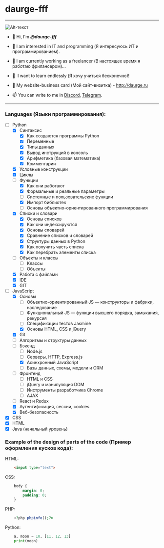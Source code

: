 # daurge-fff
____
![Alt-текст](https://c.radikal.ru/c27/2105/ba/21aeaf3e077e.jpg "daurge-fff")
- 👋 Hi, I'm *__@daurge-fff__*
- 👀 I am interested in IT and programming (Я интересуюсь ИТ и программированием).
- 🌱 I am currently working as a freelancer (В настоящее время я работаю фрилансером)...
- 💞 ️ I want to learn endlessly (Я хочу учиться бесконечно)!
- 🔫 My website-business card (Мой сайт-визитка) - http://daurge.ru

- 📫 You can write to me in [Discord](https://discord.com/users/daurge_fff#3477), [Telegram](t.me/daurge_fff).
____
### Languages (Языки программирования):
- [ ] Python
    - [X] Синтаксис
      - [X] Как создаются программы Python
      - [X] Переменные
      - [X] Типы данных
      - [X] Вывод инструкций в консоль
      - [X] Арифметика (базовая математика)
      - [X] Комментарии
    - [X] Условные конструкции
    - [X] Циклы
    - [ ] Функции
      - [X] Как они работают
      - [X] Формальные и реальные параметры
      - [ ] Системные и пользовательские функции
      - [X] Импорт библиотек
      - [ ] Основы объектно-ориентированного программирования
    - [X] Списки и словари
      - [X] Основы списков
      - [X] Как они индексируются
      - [X] Основы словарей
      - [X] Сравнение списков и словарей
      - [X] Структуры данных в Python
      - [X] Как получить часть списка
      - [X] Как перебрать элементы списка
    - [ ] Объекты и классы
      - [ ] Классы
      - [ ] Объекты
    - [X] Работа с файлами
    - [X] IDE
    - [X] GIT
- [ ] JavaScript
    - [X] Основы
      - [ ] Объектно-ориентированный JS — конструкторы и фабрики, наследование
      - [ ] Функциональный JS — функции высшего порядка, замыкания, рекурсия
      - [ ] Спецификации тестов Jasmine
      - [X] Основы HTML, CSS и jQuery
    - [X] Git
    - [ ] Алгоритмы и структуры данных
    - [ ] Бэкенд
      - [ ] Node.js
      - [ ] Серверы, HTTP, Express.js
      - [X] Асинхронный JavaScript
      - [ ] Базы данных, схемы, модели и ORM
    - [ ] Фронтенд
      - [ ] HTML и CSS
      - [ ] jQuery и манипуляция DOM
      - [ ] Инструменты разработчика Chrome
      - [ ] AJAX
    - [ ] React и Redux
    - [X] Аутентификация, сессии, cookies
    - [X] Веб-безопасность
- [X] CSS
- [X] HTML
- [X] Java (начальный уровень)
### Example of the design of parts of the code (Пример оформления кусков кода):
HTML:
```html
    <input type="text">
```
CSS:
```css
    body {
        margin: 0;
        padding: 0;
    }
```
PHP:
```php
    <?php phpinfo();?>
```
Python:
```python
    a, moon = 10, [11, 12, 13]
    print(moon)
```
